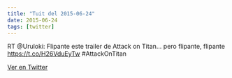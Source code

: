 ```yaml
---
title: "Tuit del 2015-06-24"
date: 2015-06-24
tags: [twitter]
---
```


RT @Uruloki: Flipante este trailer de Attack on Titan... pero flipante, flipante https://t.co/H26VduEyTw #AttackOnTitan



[Ver en Twitter](https://twitter.com/i/web/status/613845234896740352)
